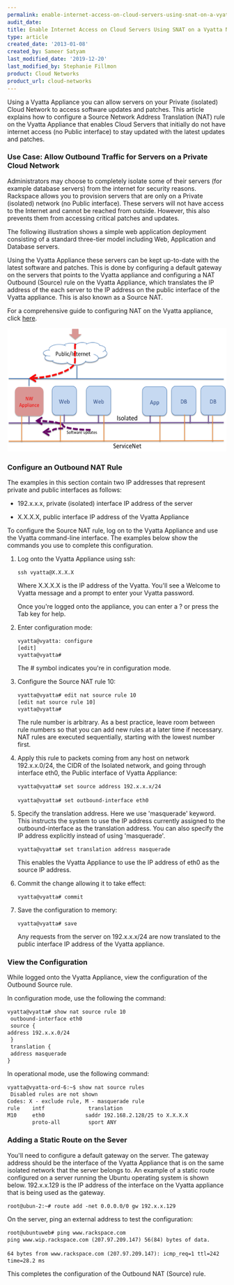 ```yaml
---
permalink: enable-internet-access-on-cloud-servers-using-snat-on-a-vyatta-network-appliance/
audit_date:
title: Enable Internet Access on Cloud Servers Using SNAT on a Vyatta Network Appliance
type: article
created_date: '2013-01-08'
created_by: Sameer Satyam
last_modified_date: '2019-12-20'
last_modified_by: Stephanie Fillmon
product: Cloud Networks
product_url: cloud-networks
---
```


Using a Vyatta Appliance you can allow servers on your Private
(isolated) Cloud Network to access software updates and patches. This
article explains how to configure a Source Network Address Translation
(NAT) rule on the Vyatta Appliance that enables Cloud Servers that
initially do not have internet access (no Public interface) to stay
updated with the latest updates and patches.

### Use Case: Allow Outbound Traffic for Servers on a Private Cloud Network

Administrators may choose to completely isolate some of their servers
(for example database servers) from the internet for security reasons.
Rackspace allows you to provision servers that are only on a Private
(isolated) network (no Public interface). These servers will not have
access to the Internet and cannot be reached from outside. However, this
also prevents them from accessing critical patches and updates.

The following illustration shows a simple web application deployment
consisting of a standard three-tier model including Web, Application and
Database servers.

Using the Vyatta Appliance these servers can be kept up-to-date with the
latest software and patches. This is done by configuring a default
gateway on the servers that points to the Vyatta appliance and
configuring a NAT Outbound (Source) rule on the Vyatta Appliance, which
translates the IP address of the each server to the IP address on the
public interface of the Vyatta appliance. This is also known as a Source
NAT.

For a comprehensive guide to configuring NAT on the Vyatta appliance,
click [here](https://54712289bdd910def82d-5cc7866f7aae0a382278b5bce7412a4a.ssl.cf1.rackcdn.com/Vyatta-NAT_6.5R1_v01.pdf).

<img src="FirewallFrontendingWebApp.png" width="563" height="283" />

### Configure an Outbound NAT Rule

The examples in this section contain two IP addresses that represent
private and public interfaces as follows:

-   192.x.x.x, private (isolated) interface IP address of the server

-   X.X.X.X, public interface IP address of the Vyatta Appliance

To configure the Source NAT rule, log on to the Vyatta Appliance and use
the Vyatta command-line interface. The examples below show the commands
you use to complete this configuration.

1.  Log onto the Vyatta Appliance using ssh:

        ssh vyatta@X.X.X.X

    Where X.X.X.X is the IP address of the Vyatta. You'll see a Welcome
    to Vyatta message and a prompt to enter your Vyatta password.

    Once you're logged onto the appliance, you can enter a ? or press
    the Tab key for help.

2.  Enter configuration mode:

        vyatta@vyatta: configure
        [edit]
        vyatta@vyatta#

    The \# symbol indicates you're in configuration mode.

3.  Configure the Source NAT rule 10:

        vyatta@vyatta# edit nat source rule 10
        [edit nat source rule 10]
        vyatta@vyatta#

    The rule number is arbitrary. As a best practice, leave room between
    rule numbers so that you can add new rules at a later time
    if necessary. NAT rules are executed sequentially, starting with the
    lowest number first.

4.  Apply this rule to packets coming from any host on network
    192.x.x.0/24, the CIDR of the Isolated network, and going through
    interface eth0, the Public interface of Vyatta Appliance:

        vyatta@vyatta# set source address 192.x.x.x/24

        vyatta@vyatta# set outbound-interface eth0

5.  Specify the translation address. Here we use 'masquerade' keyword.
    This instructs the system to use the IP address currently assigned
    to the outbound-interface as the translation address. You can also
    specify the IP address explicitly instead of using 'masquerade'.

        vyatta@vyatta# set translation address masquerade

    This enables the Vyatta Appliance to use the IP address of  eth0 as
    the source IP address.

6.  Commit the change allowing it to take effect:

        vyatta@vyatta# commit

7.  Save the configuration to memory:

        vyatta@vyatta# save

    Any requests from the server on 192.x.x.x/24 are now translated to
    the public interface IP address of the Vyatta appliance.

### View the Configuration

While logged onto the Vyatta Appliance, view the configuration of the
Outbound Source rule.

In configuration mode, use the following the command:

    vyatta@vyatta# show nat source rule 10
     outbound-interface eth0
     source {
    address 192.x.x.0/24
     }
     translation {
     address masquerade
    }

In operational mode, use the following command:

    vyatta@vyatta-ord-6:~$ show nat source rules
     Disabled rules are not shown
    Codes: X - exclude rule, M - masquerade rule
    rule    intf              translation
    M10     eth0             saddr 192.168.2.128/25 to X.X.X.X
            proto-all         sport ANY

### Adding a Static Route on the Sever

You'll need to configure a default gateway on the server. The gateway
address should be the interface of the Vyatta Appliance that is on the
same isolated network that the server belongs to. An example of a static
route configured on a server running the Ubuntu operating system is shown
below. 192.x.x.129 is the IP address of the interface on the Vyatta appliance
that is being used as the gateway.

    root@ubun-2:~# route add -net 0.0.0.0/0 gw 192.x.x.129

On the server, ping an external address to test the configuration:

    root@ubuntuweb# ping www.rackspace.com
    ping www.wip.rackspace.com (207.97.209.147) 56(84) bytes of data.

    64 bytes from www.rackspace.com (207.97.209.147): icmp_req=1 ttl=242 time=28.2 ms

This completes the configuration of the Outbound NAT (Source) rule.
